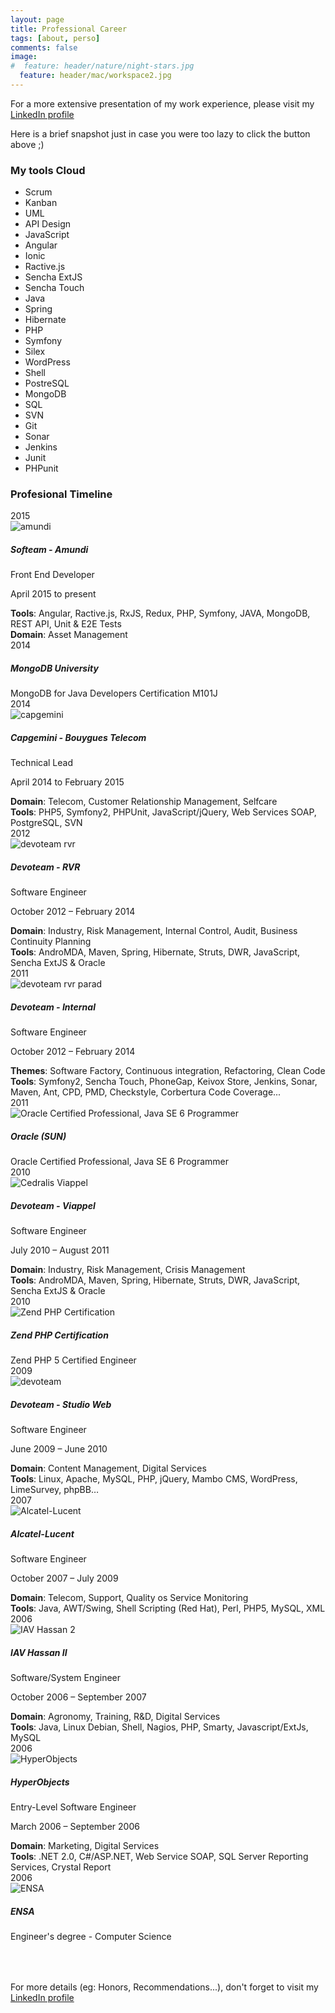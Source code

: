 ```yaml
---
layout: page
title: Professional Career
tags: [about, perso]
comments: false
image:
#  feature: header/nature/night-stars.jpg
  feature: header/mac/workspace2.jpg
---
```

For a more extensive presentation of my work experience, please visit my <a href="https://www.linkedin.com/in/faycaltirich" class="btn btn-info" target="_blank">LinkedIn profile</a>

Here is a brief snapshot just in case you were too lazy to click the button above ;) 

<div class="skills">
	<div class="section-title"><h3>My tools Cloud</h3></div>
	<div class="skill-tags">
		<ul>
			<li>Scrum</li>
			<li>Kanban</li>
			<li>UML</li>
			<li>API Design</li>
			<li>JavaScript</li>
			<li>Angular</li>
			<li>Ionic</li>
			<li>Ractive.js</li>
			<li>Sencha ExtJS</li>
			<li>Sencha Touch</li>
			<li>Java</li>
			<li>Spring</li>
			<li>Hibernate</li>
			<li>PHP</li>
			<li>Symfony</li>
			<li>Silex</li>
			<li>WordPress</li>
			<li>Shell</li>
			<li>PostreSQL</li>
			<li>MongoDB</li>
			<li>SQL</li>
			<li>SVN</li>
			<li>Git</li>
			<li>Sonar</li>
			<li>Jenkins</li>
			<li>Junit</li>
			<li>PHPunit</li>
		</ul>
	</div>
</div>

<div class="timeline">
	<div class="section-title"><h3>Profesional Timeline</h3></div>
	<div class="year">
		<time datetime="2015">2015</time>
		<div class="experience">
			<span class="circle"></span>
			<div class="experience-img">
			<img src="/images/career/amundi.png" alt="amundi"></div>
			<div class="experience-info card clear-after">
				<h5>Softeam - Amundi</h5>
				<div class="role">Front End Developer</div>
				<p>April 2015 to present</p>
				<div class="experience-details">
					<div><strong>Tools</strong>: Angular, Ractive.js, RxJS, Redux, PHP, Symfony, JAVA, MongoDB, REST API, Unit & E2E Tests</div>
					<div><strong>Domain</strong>: Asset Management</div>
				</div>
			</div>
		</div>								
	</div>
	<div class="year">
		<time datetime="2014">2014</time>
		<div class="experience">
			<span class="circle"></span>
			<div class="experience-img"><img src="/images/career/mongodb-logo.png" alt=""></div>
			<div class="experience-info card clear-after">
				<h5>MongoDB University</h5>
				<div class="role">MongoDB for Java Developers Certification M101J</div>
			</div>
		</div>								
	</div>	
	<div class="year">
		<time datetime="2014">2014</time>
		<div class="experience">
			<span class="circle"></span>
			<div class="experience-img">
			<img src="/images/career/cap.jpg" alt="capgemini"></div>
			<div class="experience-info card clear-after">
				<h5>Capgemini - Bouygues Telecom</h5>
				<div class="role">Technical Lead</div>
				<p>April 2014 to February 2015</p>
				<div class="experience-details">
					<div><strong>Domain</strong>: Telecom, Customer Relationship Management, Selfcare</div>
					<div><strong>Tools</strong>: PHP5, Symfony2, PHPUnit, JavaScript/jQuery, Web Services SOAP, PostgreSQL, SVN</div>
				</div>
			</div>
		</div>								
	</div>
	<div class="year">
		<time datetime="2012">2012</time>
		<div class="experience">
			<span class="circle"></span>
			<div class="experience-img">
			<img src="/images/career/rvr.jpg" alt="devoteam rvr"></div>
			<div class="experience-info card clear-after">
				<h5>Devoteam - RVR</h5>
				<div class="role">Software Engineer</div>
				<p>October 2012 – February 2014</p>
				<div class="experience-details">
					<div><strong>Domain</strong>: Industry, Risk Management, Internal Control, Audit, Business Continuity Planning</div>
					<div><strong>Tools</strong>: AndroMDA, Maven, Spring, Hibernate, Struts, DWR, JavaScript, Sencha ExtJS & Oracle</div>
				</div>
			</div>
		</div>							
	</div>
	<div class="year">
		<time datetime="2011">2011</time>
		<div class="experience">
			<span class="circle"></span>
			<div class="experience-img">
			<img src="/images/career/devoteam-new-logo.png" alt="devoteam rvr parad"></div>
			<div class="experience-info card clear-after">
				<h5>Devoteam - Internal</h5>
				<div class="role">Software Engineer</div>
				<p>October 2012 – February 2014</p>
				<div class="experience-details">
					<div><strong>Themes</strong>: Software Factory, Continuous integration, Refactoring, Clean Code</div>
					<div><strong>Tools</strong>: Symfony2, Sencha Touch, PhoneGap, Keivox Store, Jenkins, Sonar, Maven, Ant, CPD, PMD, Checkstyle, Corbertura Code Coverage...</div>
				</div>
			</div>
		</div>							
	</div>
	<div class="year">
		<time datetime="2011">2011</time>
		<div class="experience">
			<span class="circle"></span>
			<div class="experience-img"><img src="/images/career/ocpjp.png" alt="Oracle Certified Professional, Java SE 6 Programmer"></div>
			<div class="experience-info card clear-after">
				<h5>Oracle (SUN)</h5>
				<div class="role">Oracle Certified Professional, Java SE 6 Programmer</div>
			</div>
		</div>								
	</div>	
	<div class="year">
		<time datetime="2010">2010</time>
		<div class="experience">
			<span class="circle"></span>
			<div class="experience-img">
			<img src="/images/career/viappel.jpg" alt="Cedralis Viappel"></div>
			<div class="experience-info card clear-after">
				<h5>Devoteam - Viappel</h5>
				<div class="role">Software Engineer</div>
				<p>July 2010 – August 2011</p>
				<div class="experience-details">
					<div><strong>Domain</strong>: Industry, Risk Management, Crisis Management</div>
					<div><strong>Tools</strong>: AndroMDA, Maven, Spring, Hibernate, Struts, DWR, JavaScript, Sencha ExtJS & Oracle</div>
				</div>
			</div>
		</div>
	</div>
	<div class="year">
		<time datetime="2010">2010</time>
		<div class="experience">
			<span class="circle"></span>
			<div class="experience-img"><img src="/images/career/zce-php.jpg" alt="Zend PHP Certification"></div>
			<div class="experience-info card clear-after">
				<h5>Zend PHP Certification</h5>
				<div class="role">Zend PHP 5 Certified Engineer</div>
			</div>
		</div>								
	</div>	
	<div class="year">
		<time datetime="2009">2009</time>
		<div class="experience">
			<span class="circle"></span>
			<div class="experience-img">
			<img src="/images/career/devoteam-new-logo.png" alt="devoteam"></div>
			<div class="experience-info card clear-after">
				<h5>Devoteam - Studio Web</h5>
				<div class="role">Software Engineer</div>
				<p>June 2009 – June 2010</p>
				<div class="experience-details">
					<div><strong>Domain</strong>: Content Management, Digital Services</div>
					<div><strong>Tools</strong>: Linux, Apache, MySQL, PHP, jQuery, Mambo CMS, WordPress, LimeSurvey, phpBB…</div>
				</div>
			</div>
		</div>								
	</div>
	<div class="year">
		<time datetime="2007">2007</time>
		<div class="experience">
			<span class="circle"></span>
			<div class="experience-img">
			<img src="/images/career/alcatel.jpg" alt="Alcatel-Lucent"></div>
			<div class="experience-info card clear-after">
				<h5>Alcatel-Lucent</h5>
				<div class="role">Software Engineer</div>
				<p>October 2007 – July 2009</p>
				<div class="experience-details">
					<div><strong>Domain</strong>: Telecom, Support, Quality os Service Monitoring</div>
					<div><strong>Tools</strong>: Java, AWT/Swing, Shell Scripting (Red Hat), Perl, PHP5, MySQL, XML</div>
				</div>
			</div>
		</div>								
	</div>
	<div class="year">
		<time datetime="2006">2006</time>
		<div class="experience">
			<span class="circle"></span>
			<div class="experience-img"><img src="/images/career/iav.jpg" alt="IAV Hassan 2"></div>
			<div class="experience-info card clear-after">
				<h5>IAV Hassan II</h5>
				<div class="role">Software/System Engineer</div>
				<p>October 2006 – September 2007</p>
				<div class="experience-details">
					<div><strong>Domain</strong>: Agronomy, Training, R&D, Digital Services</div>
					<div><strong>Tools</strong>: Java, Linux Debian, Shell, Nagios, PHP, Smarty, Javascript/ExtJs, MySQL</div>
				</div>
			</div>
		</div>								
	</div>
	<div class="year">
		<time datetime="2006">2006</time>
		<div class="experience">
			<span class="circle"></span>
			<div class="experience-img"><img src="/images/career/hyper.jpg" alt="HyperObjects"></div>
			<div class="experience-info card clear-after">
				<h5>HyperObjects</h5>
				<div class="role">Entry-Level Software Engineer</div>
				<p>March 2006 – September 2006</p>
				<div class="experience-details">
					<div><strong>Domain</strong>: Marketing, Digital Services</div>
					<div><strong>Tools</strong>: .NET 2.0, C#/ASP.NET, Web Service SOAP, SQL Server Reporting Services, Crystal Report</div>
				</div>
			</div>
		</div>								
	</div>
	<div class="year">
		<time datetime="2006">2006</time>
		<div class="experience">
			<span class="circle"></span>
			<div class="experience-img"><img src="/images/career/ensa.png" alt="ENSA"></div>
			<div class="experience-info card clear-after">
				<h5>ENSA</h5>
				<div class="role">Engineer's degree - Computer Science</div>
			</div>
		</div>								
	</div>										
</div>

<div style="clear: both; padding-top: 50px"></div>


For more details (eg: Honors, Recommendations...), don't forget to visit my <a href="https://www.linkedin.com/in/faycaltirich" class="btn btn-info" target="_blank">LinkedIn profile</a>



